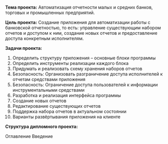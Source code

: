 **Тема проекта:**
Автоматизация отчетности малых и средних банков, торговых и промышленных предприятий.

**Цель проекта:** 
Создание приложения для автоматизации работы с банковской отчетностью, то есть: управление существующим набором отчетов и доступом к ним, создание новых отчетов и предоставление доступа конкретным исполнителям.

**Задачи проекта:** 
1.	Определить структуру приложения – основные блоки программы
2.	Определить инструменты реализации каждого блока
3.	Придумать и реализовать схему хранения наборов отчетов
4.	Безопасность: Организовать разграничение доступа исполнителей к отчетам средствами приложения
5.	Безопасность: Ограничение доступа пользователей к информации инструментальными средствами 
6.	Разработка и реализация интерфейса программы
7.	Создание новых отчетов
8.	Редактирование существующих отчетов
9.	Поддержка набора отчетов в актуальном состоянии
10.	Варианты развёртывания приложения на клиенте


**Структура дипломного проекта:**

Оглавление
Введение
